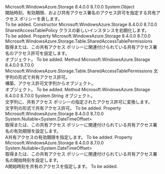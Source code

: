 <Type Name="SharedAccessTablePolicy" FullName="Microsoft.WindowsAzure.Storage.Table.SharedAccessTablePolicy">
  <TypeSignature Language="C#" Value="public sealed class SharedAccessTablePolicy" />
  <TypeSignature Language="ILAsm" Value=".class public auto ansi sealed beforefieldinit SharedAccessTablePolicy extends System.Object" />
  <TypeSignature Language="DocId" Value="T:Microsoft.WindowsAzure.Storage.Table.SharedAccessTablePolicy" />
  <TypeSignature Language="VB.NET" Value="Public NotInheritable Class SharedAccessTablePolicy" />
  <TypeSignature Language="F#" Value="type SharedAccessTablePolicy = class" />
  <AssemblyInfo>
    <AssemblyName>Microsoft.WindowsAzure.Storage</AssemblyName>
    <AssemblyVersion>8.4.0.0</AssemblyVersion>
    <AssemblyVersion>8.7.0.0</AssemblyVersion>
  </AssemblyInfo>
  <Base>
    <BaseTypeName>System.Object</BaseTypeName>
  </Base>
  <Interfaces />
  <Docs>
    <summary>
            開始時刻、有効期限、および共有アクセス署名のアクセス許可を指定する共有アクセス ポリシーを表します。
            </summary>
    <remarks>To be added.</remarks>
  </Docs>
  <Members>
    <Member MemberName=".ctor">
      <MemberSignature Language="C#" Value="public SharedAccessTablePolicy ();" />
      <MemberSignature Language="ILAsm" Value=".method public hidebysig specialname rtspecialname instance void .ctor() cil managed" />
      <MemberSignature Language="DocId" Value="M:Microsoft.WindowsAzure.Storage.Table.SharedAccessTablePolicy.#ctor" />
      <MemberSignature Language="VB.NET" Value="Public Sub New ()" />
      <MemberType>Constructor</MemberType>
      <AssemblyInfo>
        <AssemblyName>Microsoft.WindowsAzure.Storage</AssemblyName>
        <AssemblyVersion>8.4.0.0</AssemblyVersion>
        <AssemblyVersion>8.7.0.0</AssemblyVersion>
      </AssemblyInfo>
      <Parameters />
      <Docs>
        <summary>
            SharedAccessTablePolicy クラスの新しいインスタンスを初期化します。
            </summary>
        <remarks>To be added.</remarks>
      </Docs>
    </Member>
    <Member MemberName="Permissions">
      <MemberSignature Language="C#" Value="public Microsoft.WindowsAzure.Storage.Table.SharedAccessTablePermissions Permissions { get; set; }" />
      <MemberSignature Language="ILAsm" Value=".property instance valuetype Microsoft.WindowsAzure.Storage.Table.SharedAccessTablePermissions Permissions" />
      <MemberSignature Language="DocId" Value="P:Microsoft.WindowsAzure.Storage.Table.SharedAccessTablePolicy.Permissions" />
      <MemberSignature Language="VB.NET" Value="Public Property Permissions As SharedAccessTablePermissions" />
      <MemberSignature Language="F#" Value="member this.Permissions : Microsoft.WindowsAzure.Storage.Table.SharedAccessTablePermissions with get, set" Usage="Microsoft.WindowsAzure.Storage.Table.SharedAccessTablePolicy.Permissions" />
      <MemberType>Property</MemberType>
      <AssemblyInfo>
        <AssemblyName>Microsoft.WindowsAzure.Storage</AssemblyName>
        <AssemblyVersion>8.4.0.0</AssemblyVersion>
        <AssemblyVersion>8.7.0.0</AssemblyVersion>
      </AssemblyInfo>
      <ReturnValue>
        <ReturnType>Microsoft.WindowsAzure.Storage.Table.SharedAccessTablePermissions</ReturnType>
      </ReturnValue>
      <Docs>
        <summary>
            取得または、この共有アクセス ポリシーに関連付けられている共有アクセス署名のアクセス許可を設定します。
            </summary>
        <value><see cref="T:Microsoft.WindowsAzure.Storage.Table.SharedAccessTablePermissions" /> オブジェクト。</value>
        <remarks>To be added.</remarks>
      </Docs>
    </Member>
    <Member MemberName="PermissionsFromString">
      <MemberSignature Language="C#" Value="public static Microsoft.WindowsAzure.Storage.Table.SharedAccessTablePermissions PermissionsFromString (string input);" />
      <MemberSignature Language="ILAsm" Value=".method public static hidebysig valuetype Microsoft.WindowsAzure.Storage.Table.SharedAccessTablePermissions PermissionsFromString(string input) cil managed" />
      <MemberSignature Language="DocId" Value="M:Microsoft.WindowsAzure.Storage.Table.SharedAccessTablePolicy.PermissionsFromString(System.String)" />
      <MemberSignature Language="VB.NET" Value="Public Shared Function PermissionsFromString (input As String) As SharedAccessTablePermissions" />
      <MemberSignature Language="F#" Value="static member PermissionsFromString : string -&gt; Microsoft.WindowsAzure.Storage.Table.SharedAccessTablePermissions" Usage="Microsoft.WindowsAzure.Storage.Table.SharedAccessTablePolicy.PermissionsFromString input" />
      <MemberType>Method</MemberType>
      <AssemblyInfo>
        <AssemblyName>Microsoft.WindowsAzure.Storage</AssemblyName>
        <AssemblyVersion>8.4.0.0</AssemblyVersion>
        <AssemblyVersion>8.7.0.0</AssemblyVersion>
      </AssemblyInfo>
      <ReturnValue>
        <ReturnType>Microsoft.WindowsAzure.Storage.Table.SharedAccessTablePermissions</ReturnType>
      </ReturnValue>
      <Parameters>
        <Parameter Name="input" Type="System.String" />
      </Parameters>
      <Docs>
        <param name="input">文字列の形式で共有アクセス許可。</param>
        <summary>
            構築、<see cref="T:Microsoft.WindowsAzure.Storage.Table.SharedAccessTablePermissions" />アクセス許可文字列からオブジェクト。
            </summary>
        <returns><see cref="T:Microsoft.WindowsAzure.Storage.Table.SharedAccessTablePermissions" /> オブジェクト。</returns>
        <remarks>To be added.</remarks>
      </Docs>
    </Member>
    <Member MemberName="PermissionsToString">
      <MemberSignature Language="C#" Value="public static string PermissionsToString (Microsoft.WindowsAzure.Storage.Table.SharedAccessTablePermissions permissions);" />
      <MemberSignature Language="ILAsm" Value=".method public static hidebysig string PermissionsToString(valuetype Microsoft.WindowsAzure.Storage.Table.SharedAccessTablePermissions permissions) cil managed" />
      <MemberSignature Language="DocId" Value="M:Microsoft.WindowsAzure.Storage.Table.SharedAccessTablePolicy.PermissionsToString(Microsoft.WindowsAzure.Storage.Table.SharedAccessTablePermissions)" />
      <MemberSignature Language="VB.NET" Value="Public Shared Function PermissionsToString (permissions As SharedAccessTablePermissions) As String" />
      <MemberSignature Language="F#" Value="static member PermissionsToString : Microsoft.WindowsAzure.Storage.Table.SharedAccessTablePermissions -&gt; string" Usage="Microsoft.WindowsAzure.Storage.Table.SharedAccessTablePolicy.PermissionsToString permissions" />
      <MemberType>Method</MemberType>
      <AssemblyInfo>
        <AssemblyName>Microsoft.WindowsAzure.Storage</AssemblyName>
        <AssemblyVersion>8.4.0.0</AssemblyVersion>
        <AssemblyVersion>8.7.0.0</AssemblyVersion>
      </AssemblyInfo>
      <ReturnValue>
        <ReturnType>System.String</ReturnType>
      </ReturnValue>
      <Parameters>
        <Parameter Name="permissions" Type="Microsoft.WindowsAzure.Storage.Table.SharedAccessTablePermissions" />
      </Parameters>
      <Docs>
        <param name="permissions"><see cref="T:Microsoft.WindowsAzure.Storage.Table.SharedAccessTablePermissions" /> オブジェクト。</param>
        <summary>
            文字列に、共有アクセス ポリシーの指定されたアクセス許可に変換します。
            </summary>
        <returns>文字列の形式で共有アクセス許可。</returns>
        <remarks>To be added.</remarks>
      </Docs>
    </Member>
    <Member MemberName="SharedAccessExpiryTime">
      <MemberSignature Language="C#" Value="public Nullable&lt;DateTimeOffset&gt; SharedAccessExpiryTime { get; set; }" />
      <MemberSignature Language="ILAsm" Value=".property instance valuetype System.Nullable`1&lt;valuetype System.DateTimeOffset&gt; SharedAccessExpiryTime" />
      <MemberSignature Language="DocId" Value="P:Microsoft.WindowsAzure.Storage.Table.SharedAccessTablePolicy.SharedAccessExpiryTime" />
      <MemberSignature Language="VB.NET" Value="Public Property SharedAccessExpiryTime As Nullable(Of DateTimeOffset)" />
      <MemberSignature Language="F#" Value="member this.SharedAccessExpiryTime : Nullable&lt;DateTimeOffset&gt; with get, set" Usage="Microsoft.WindowsAzure.Storage.Table.SharedAccessTablePolicy.SharedAccessExpiryTime" />
      <MemberType>Property</MemberType>
      <AssemblyInfo>
        <AssemblyName>Microsoft.WindowsAzure.Storage</AssemblyName>
        <AssemblyVersion>8.4.0.0</AssemblyVersion>
        <AssemblyVersion>8.7.0.0</AssemblyVersion>
      </AssemblyInfo>
      <ReturnValue>
        <ReturnType>System.Nullable&lt;System.DateTimeOffset&gt;</ReturnType>
      </ReturnValue>
      <Docs>
        <summary>
            取得または、この共有アクセス ポリシーに関連付けられている共有アクセス署名の有効期限を設定します。
            </summary>
        <value>A<see cref="T:System.DateTimeOffset" />共有アクセスの有効期限を指定します。</value>
        <remarks>To be added.</remarks>
      </Docs>
    </Member>
    <Member MemberName="SharedAccessStartTime">
      <MemberSignature Language="C#" Value="public Nullable&lt;DateTimeOffset&gt; SharedAccessStartTime { get; set; }" />
      <MemberSignature Language="ILAsm" Value=".property instance valuetype System.Nullable`1&lt;valuetype System.DateTimeOffset&gt; SharedAccessStartTime" />
      <MemberSignature Language="DocId" Value="P:Microsoft.WindowsAzure.Storage.Table.SharedAccessTablePolicy.SharedAccessStartTime" />
      <MemberSignature Language="VB.NET" Value="Public Property SharedAccessStartTime As Nullable(Of DateTimeOffset)" />
      <MemberSignature Language="F#" Value="member this.SharedAccessStartTime : Nullable&lt;DateTimeOffset&gt; with get, set" Usage="Microsoft.WindowsAzure.Storage.Table.SharedAccessTablePolicy.SharedAccessStartTime" />
      <MemberType>Property</MemberType>
      <AssemblyInfo>
        <AssemblyName>Microsoft.WindowsAzure.Storage</AssemblyName>
        <AssemblyVersion>8.4.0.0</AssemblyVersion>
        <AssemblyVersion>8.7.0.0</AssemblyVersion>
      </AssemblyInfo>
      <ReturnValue>
        <ReturnType>System.Nullable&lt;System.DateTimeOffset&gt;</ReturnType>
      </ReturnValue>
      <Docs>
        <summary>
            取得または、この共有アクセス ポリシーに関連付けられている共有アクセス署名の開始時刻を設定します。
            </summary>
        <value>A<see cref="T:System.DateTimeOffset" />開始時刻を共有のアクセスを指定します。</value>
        <remarks>To be added.</remarks>
      </Docs>
    </Member>
  </Members>
</Type>